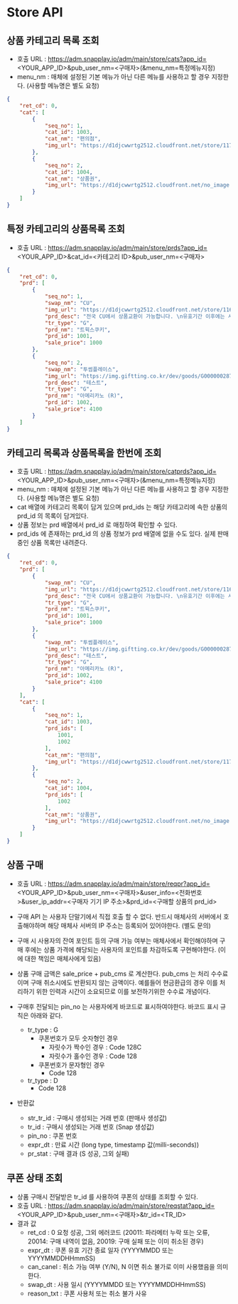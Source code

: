# Store API

## 상품 카테고리 목록 조회
 
- 호출 URL : https://adm.snapplay.io/adm/main/store/cats?app_id=<YOUR_APP_ID>&pub_user_nm=<구매자>(&menu_nm=특정메뉴지정)
- menu_nm : 매체에 설정된 기본 메뉴가 아닌 다른 메뉴를 사용하고 할 경우 지정한다. (사용할 메뉴명은 별도 요청)

```json
{
    "ret_cd": 0,
    "cat": [
        {
            "seq_no": 1,
            "cat_id": 1003,
            "cat_nm": "편의점",
            "img_url": "https://d1djcwwrtg2512.cloudfront.net/store/1171"
        },
        {
            "seq_no": 2,
            "cat_id": 1004,
            "cat_nm": "상품권",
            "img_url": "https://d1djcwwrtg2512.cloudfront.net/no_image.jpg"
        }
    ]
}
```

## 특정 카테고리의 상품목록 조회

- 호출 URL : https://adm.snapplay.io/adm/main/store/prds?app_id=<YOUR_APP_ID>&cat_id=<카테고리 ID>&pub_user_nm=<구매자>

```json
{
    "ret_cd": 0,
    "prd": [
        {
            "seq_no": 1,
            "swap_nm": "CU",
            "img_url": "https://d1djcwwrtg2512.cloudfront.net/store/1168",
            "prd_desc": "전국 CU에서 상품교환이 가능합니다. \n유효기간 이후에는 사용이 불가합니다.\n각종 할인적용 및 포인트 적립 불가 합니다.\n자체 행사상품에는 제외 됩니다.\n1+1/2+1등 행사상품 +1적용은 되지 않습니다.",
            "tr_type": "G",
            "prd_nm": "트윅스쿠키",
            "prd_id": 1001,
            "sale_price": 1000
        },
        {
            "seq_no": 2,
            "swap_nm": "투썸플레이스",
            "img_url": "https://img.giftting.co.kr/dev/goods/G00000028764/G00000028764_250.jpg",
            "prd_desc": "테스트",
            "tr_type": "G",
            "prd_nm": "아메리카노 (R)",
            "prd_id": 1002,
            "sale_price": 4100
        }
    ]
}
```

## 카테고리 목록과 상품목록을 한번에 조회

- 호출 URL : https://adm.snapplay.io/adm/main/store/catprds?app_id=<YOUR_APP_ID>&pub_user_nm=<구매자>(&menu_nm=특정메뉴지정)
- menu_nm : 매체에 설정된 기본 메뉴가 아닌 다른 메뉴를 사용하고 할 경우 지정한다. (사용할 메뉴명은 별도 요청)
- cat 배열에 카테고리 목록이 담겨 있으며 prd_ids 는 해당 카테고리에 속한 상품의 prd_id 의 목록이 담겨있다.
- 상품 정보는 prd 배열에서 prd_id 로 매칭하여 확인할 수 있다.
- prd_ids 에 존재하는 prd_id 의 상품 정보가 prd 배열에 없을 수도 있다. 실제 판매 중인 상품 목록만 내려준다.
  
```json
{
    "ret_cd": 0,
    "prd": [
        {
            "swap_nm": "CU",
            "img_url": "https://d1djcwwrtg2512.cloudfront.net/store/1168",
            "prd_desc": "전국 CU에서 상품교환이 가능합니다. \n유효기간 이후에는 사용이 불가합니다.\n각종 할인적용 및 포인트 적립 불가 합니다.\n자체 행사상품에는 제외 됩니다.\n1+1/2+1등 행사상품 +1적용은 되지 않습니다.",
            "tr_type": "G",
            "prd_nm": "트윅스쿠키",
            "prd_id": 1001,
            "sale_price": 1000
        },
        {
            "swap_nm": "투썸플레이스",
            "img_url": "https://img.giftting.co.kr/dev/goods/G00000028764/G00000028764_250.jpg",
            "prd_desc": "테스트",
            "tr_type": "G",
            "prd_nm": "아메리카노 (R)",
            "prd_id": 1002,
            "sale_price": 4100
        }
    ],
    "cat": [
        {
            "seq_no": 1,
            "cat_id": 1003,
            "prd_ids": [
                1001,
                1002
            ],
            "cat_nm": "편의점",
            "img_url": "https://d1djcwwrtg2512.cloudfront.net/store/1171"
        },
        {
            "seq_no": 2,
            "cat_id": 1004,
            "prd_ids": [
                1002
            ],
            "cat_nm": "상품권",
            "img_url": "https://d1djcwwrtg2512.cloudfront.net/no_image.jpg"
        }
    ]
}
```
## 상품 구매
- 호출 URL : https://adm.snapplay.io/adm/main/store/reqpr?app_id=<YOUR_APP_ID>&pub_user_nm=<구매자>&user_info=<전화번호>&user_ip_addr=<구매자 기기 IP 주소>&prd_id=<구매할 상품의 prd_id>
- 구매 API 는 사용자 단말기에서 직접 호출 할 수 없다. 반드시 매체사의 서버에서 호출해야하며 해당 매체사 서버의 IP 주소는 등록되어 있어야한다. (별도 문의)
- 구매 시 사용자의 잔여 포인트 등의 구매 가능 여부는 매체사에서 확인해야하며 구매 후에는 상품 가격에 해당되는 사용자의 포인트를 차감하도록 구현해야한다. (이에 대한 책임은 매체사에게 있음)
- 상품 구매 금액은 sale_price + pub_cms 로 계산한다. pub_cms 는 처리 수수료이며 구매 취소시에도 반환되지 않는 금액이다. 예를들어 현금환급의 경우 이를 처리하기 위한 인력과 시간이 소요되므로 이를 보전하기위한 수수료 개념이다.
- 구매후 전달되는 pin_no 는 사용자에게 바코드로 표시하여야한다. 바코드 표시 규칙은 아래와 같다.
  - tr_type : G 
    - 쿠폰번호가 모두 숫자형인 경우
       - 자릿수가 짝수인 경우 : Code 128C
       - 자릿수가 홀수인 경우 : Code 128
    - 쿠폰번호가 문자형인 경우
       - Code 128
  - tr_type : D
    - Code 128

- 반환값
  - str_tr_id : 구매시 생성되는 거래 번호 (판매사 생성값)
  - tr_id : 구매시 생성되는 거래 번호 (Snap 생성값)
  - pin_no : 쿠폰 번호
  - expr_dt : 만료 시간 (long type, timestamp 값(milli-seconds))
  - pr_stat : 구매 결과 (S 성공, 그외 실패)

## 쿠폰 상태 조회
- 상품 구매시 전달받은 tr_id 를 사용하여 쿠폰의 상태를 조회할 수 있다.
- 호출 URL : https://adm.snapplay.io/adm/main/store/reqstat?app_id=<YOUR_APP_ID>&pub_user_nm=<구매자>&tr_id=<TR_ID>
- 결과 값
  - ret_cd : 0 요청 성공, 그외 에러코드 (20011: 파라메터 누락 또는 오류, 20014: 구매 내역이 없음, 20019: 구매 실패 또는 이미 취소된 경우)
  - expr_dt : 쿠폰 유효 기간 종료 일자 (YYYYMMDD 또는 YYYYMMDDHHmmSS)
  - can_canel : 취소 가능 여부 (Y/N), N 이면 취소 불가로 이미 사용했음을 의미한다.
  - swap_dt : 사용 일시 (YYYYMMDD 또는 YYYYMMDDHHmmSS)
  - reason_txt : 쿠폰 사용처 또는 취소 불가 사유
